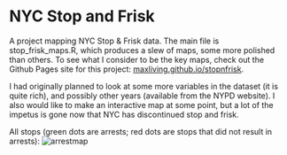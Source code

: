 NYC Stop and Frisk
===================

A project mapping NYC Stop & Frisk data. The main file is stop_frisk_maps.R, which produces a slew of maps, some more polished than others. To see what I consider to be the key maps, check out the Github Pages site for this project: [maxliving.github.io/stopnfrisk](http://maxliving.github.io/stopnfrisk).

I had originally planned to look at some more variables in the dataset (it is quite rich), and possibly other years (available from the NYPD website). I also would like to make an interactive map at some point, but a lot of the impetus is gone now that NYC has discontinued stop and frisk.

All stops (green dots are arrests; red dots are stops that did not result in arrests):
![arrestmap](https://raw.github.com/maxliving/stopnfrisk/master/output/arrests.png)